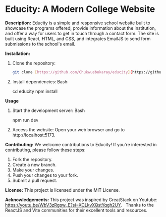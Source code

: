 # Educity: A Modern College Website

**Description:**
Educity is a simple and responsive school website built to showcase the programs offered, provide information about the institution, and offer a way for users to get in touch through a contact form. The site is built using React, HTML, and CSS, and integrates EmailJS to send form submissions to the school's email.

**Installation:**
1. Clone the repository:
    ```bash
    git clone [https://github.com/Chukwuebukaray/educity](https://github.com/Chukwuebukaray/educity)

2. Install dependencies:
    Bash

    cd educity
    npm install


**Usage**
1. Start the development server:
    Bash
    
    npm run dev

2. Access the website: Open your web browser and go to http://localhost:5173.


**Contributing:**
We welcome contributions to Educity! If you're interested in contributing, please follow these steps:
1. Fork the repository.
2. Create a new branch.
3. Make your changes.
4. Push your changes to your fork.
5. Submit a pull request.   


**License:**
This project is licensed under the MIT License.


**Acknowledgements:**
This project was inspired by GreatStack on Youtube: https://youtu.be/WbV3zRgpw_E?si=XCLkvXQstYqgh2UY.   
Thanks to the ReactJS and Vite communities for their excellent tools and resources.
